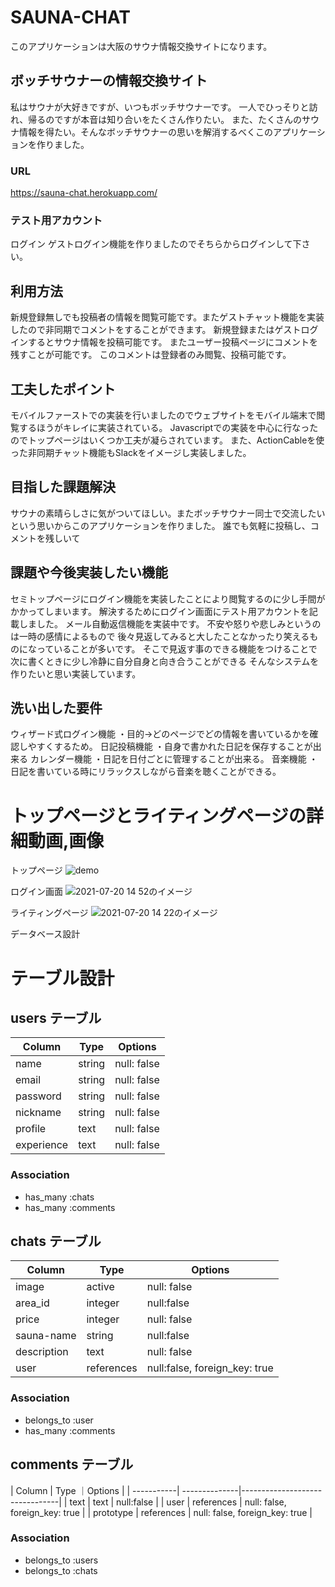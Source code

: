 # SAUNA-CHAT
このアプリケーションは大阪のサウナ情報交換サイトになります。
## ボッチサウナーの情報交換サイト
私はサウナが大好きですが、いつもボッチサウナーです。
一人でひっそりと訪れ、帰るのですが本音は知り合いをたくさん作りたい。
また、たくさんのサウナ情報を得たい。そんなボッチサウナーの思いを解消するべくこのアプリケーションを作りました。

### URL	
https://sauna-chat.herokuapp.com/

### テスト用アカウント	
ログイン
ゲストログイン機能を作りましたのでそちらからログインして下さい。

## 利用方法	
新規登録無しでも投稿者の情報を閲覧可能です。またゲストチャット機能を実装したので非同期でコメントをすることができます。
新規登録またはゲストログインするとサウナ情報を投稿可能です。
またユーザー投稿ページにコメントを残すことが可能です。
このコメントは登録者のみ閲覧、投稿可能です。

## 工夫したポイント
モバイルファーストでの実装を行いましたのでウェブサイトをモバイル端末で閲覧するほうがキレイに実装されている。
Javascriptでの実装を中心に行なったのでトップページはいくつか工夫が凝らされています。
また、ActionCableを使った非同期チャット機能もSlackをイメージし実装しました。

## 目指した課題解決	
サウナの素晴らしさに気がついてほしい。またボッチサウナー同士で交流したいという思いからこのアプリケーションを作りました。
誰でも気軽に投稿し、コメントを残しいて

## 課題や今後実装したい機能
セミトップページにログイン機能を実装したことにより閲覧するのに少し手間がかかってしまいます。
解決するためにログイン画面にテスト用アカウントを記載しました。
メール自動返信機能を実装中です。
不安や怒りや悲しみというのは一時の感情によるもので
後々見返してみると大したことなかったり笑えるものになっていることが多いです。
そこで見返す事のできる機能をつけることで次に書くときに少し冷静に自分自身と向き合うことができる
そんなシステムを作りたいと思い実装しています。

## 洗い出した要件	
ウィザード式ログイン機能
・目的→どのページでどの情報を書いているかを確認しやすくするため。
日記投稿機能
・自身で書かれた日記を保存することが出来る
カレンダー機能
・日記を日付ごとに管理することが出来る。
音楽機能
・日記を書いている時にリラックスしながら音楽を聴くことができる。

# トップページとライティングページの詳細動画,画像
トップページ ![demo](https://gyazo.com/0b473ad54c03844774b049714b2e4ee5/raw)

ログイン画面 ![2021-07-20 14 52のイメージ](https://user-images.githubusercontent.com/84255600/126270310-45b1f66e-ceb1-4290-9090-2c4f94c4bd8c.jpg)

ライティングページ ![2021-07-20 14 22のイメージ](https://user-images.githubusercontent.com/84255600/126266200-845971b8-d445-41ad-aebd-a39b9fe085f5.jpg)


データベース設計	

# テーブル設計

## users テーブル

| Column         |  Type   | Options     |
| ---------------| ------ | ----------- |
| name           |  string | null: false |
| email          | string | null: false |
| password       | string | null: false |
| nickname       | string | null: false |
| profile        | text   | null: false |
| experience     | text   | null: false |

### Association

- has_many :chats
- has_many :comments

## chats テーブル

| Column       | Type        | Options     |
| ------------ | ----------- | ----------- |
| image        | active      | null: false |
| area_id      | integer     | null:false  |
| price        | integer     | null: false |
| sauna-name   | string      | null:false  |
| description  | text        | null: false |
| user         | references  | null:false, foreign_key: true |

### Association

- belongs_to :user
- has_many :comments

## comments テーブル

| Column     | Type          ｜Options                        |
| -----------| --------------|--------------------------------|
| text       | text          | null:false                     |
| user       | references    | null: false, foreign_key: true |
| prototype  | references    | null: false, foreign_key: true |

### Association

- belongs_to :users
- belongs_to :chats
